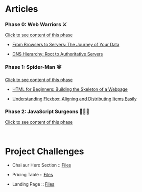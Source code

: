 # Articles

### **Phase 0: Web Warriors ⚔️**
[Click to see content of this phase](Content.md#Phase-0-Web-Warriors)

- [From Browsers to Servers: The Journey of Your Data](https://web-warrior.hashnode.dev/from-browsers-to-servers-the-journey-of-your-data)

- [DNS Hierarchy: Root to Authoritative Servers](https://web-warrior.hashnode.dev/dns-hierarchy-root-to-authoritative-servers)


### **Phase 1: Spider-Man  🕸️**
[Click to see content of this phase](Content.md#Phase-1-Spider-Man)

- [HTML for Beginners: Building the Skeleton of a Webpage](https://web-architect.hashnode.dev/html-for-beginners-building-the-skeleton-of-a-webpage)

- [Understanding Flexbox: Aligning and Distributing Items Easily](https://web-architect.hashnode.dev/understanding-flexbox-aligning-and-distributing-items-easily)


### **Phase 2: JavaScript Surgeons 🧑🏻‍⚕️**
[Click to see content of this phase](Content.md#Phase-2-JavaScript-Surgeons)

<br>

# Project Challenges

- Chai aur Hero Section :: [Files](CSS/chai-aur-hero-section)

- Pricing Table :: [Files](CSS/pricing-table/)

- Landing Page :: [Files](CSS/landing-page/)
